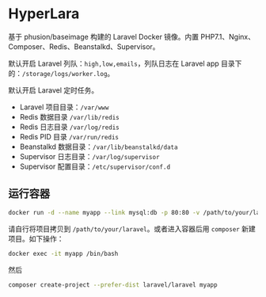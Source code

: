 # HyperLara

基于 phusion/baseimage 构建的 Laravel Docker 镜像。内置 PHP7.1、Nginx、Composer、Redis、Beanstalkd、Supervisor。

默认开启 Laravel 列队：`high,low,emails`，列队日志在 Laravel app 目录下的：`/storage/logs/worker.log`。

默认开启 Laravel 定时任务。

- Laravel 项目目录：`/var/www`
- Redis 数据目录 `/var/lib/redis`
- Redis 日志目录 `/var/log/redis`
- Redis PID 目录 `/var/run/redis`
- Beanstalkd 数据目录：`/var/lib/beanstalkd/data`
- Supervisor 日志目录：`/var/log/supervisor`
- Supervisor 配置目录：`/etc/supervisor/conf.d`

## 运行容器

```sh
docker run -d --name myapp --link mysql:db -p 80:80 -v /path/to/your/laravel:/var/www sungmee/hyperlara
```

请自行将项目拷贝到 `/path/to/your/laravel`。或者进入容器后用 `composer` 新建项目。如下操作：

```sh
docker exec -it myapp /bin/bash
```

然后

```sh
composer create-project --prefer-dist laravel/laravel myapp
```